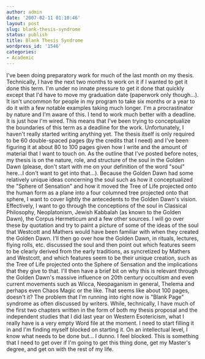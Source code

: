 ```yaml
---
author: admin
date: '2007-02-11 01:10:46'
layout: post
slug: blank-thesis-syndrome
status: publish
title: Blank Thesis Syndrome
wordpress_id: '1546'
categories:
- Academic
---
```


I've been doing preparatory work for much of the last month on my
thesis. Technically, I have the next two months to work on it if I
wanted to get it done this term. I'm under no innate pressure to get it
done that quickly except that I'd have to move my graduation date
(paperwork only though...). It isn't uncommon for people in my program
to take six months or a year to do it with a few notable examples taking
much longer. I'm a procrastinator by nature and I'm aware of this. I
tend to work much better with a deadline. It is just how I'm wired. This
means that I've been trying to conceptualize the boundaries of this term
as a deadline for the work. Unfortunately, I haven't really started
writing anything yet. The thesis itself is only required to be 60
double-spaced pages (by the credits that I need) and I've been figuring
it at about 80 to 100 pages given how I write and the amount of material
that I want to touch on. As the outline that I've posted before notes,
my thesis is on the nature, role, and structure of the soul in the
Golden Dawn (please, don't start with me on your definition of the word
"soul" here...I don't want to get into that...). Because the Golden Dawn
had some relatively unique ideas concerning the soul such as how it
conceptualized the "Sphere of Sensation" and how it moved the Tree of
Life projected onto the human form as a plane into a four columned tree
projected onto that sphere, I want to cover lightly the antecedents to
the Golden Dawn's vision. Effectively, I want to go through the
conceptions of the soul in Classical Philosophy, Neoplatonism, Jewish
Kabbalah (as known to the Golden Dawn), the Corpus Hermeticum and a few
other sources. I will go over these by quotation and try to paint a
picture of some of the ideas of the soul that Westcott and Mathers would
have been familiar with when they created the Golden Dawn. I'll then go
over how the Golden Dawn, in rituals, lectures, flying rolls, etc.
discussed the soul and then point out which features seem to be clearly
derived from the early traditions, as syncretized by Mathers and
Westcott, and which features seem to be their unique creation, such as
the Tree of Life projected onto the Sphere of Sensation and the
implications that they give to that. I'll then have a brief bit on why
this is relevant through the Golden Dawn's massive influence on 20th
century occultism and even current movements such as Wicca, Neopaganism
in general, Thelema and perhaps even Chaos Magic or the like. That seems
like about 100 pages, doesn't it? The problem that I'm running into
right now is "Blank Page" syndrome as often discussed by writers. While,
technically, I have much of the first two chapters written in the form
of both my thesis proposal and the independent studies that I did last
year on Western Esotericism, what I really have is a very empty Word
file at the moment. I need to start filling it in and I'm finding myself
blocked on starting it. On an intellectual level, I know what needs to
be done but... I dunno. I feel blocked. This is something that I need to
get over if I'm going to get this thing done, get my Master's degree,
and get on with the rest of my life.
